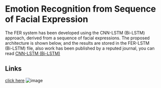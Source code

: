 # Emotion Recognition from Sequence of Facial Expression
The FER system has been developed using the CNN-LSTM (Bi-LSTM) approach, derived from a sequence of facial expressions. The proposed architecture is shown below, and the results are stored in the FER-LSTM (Bi-LSTM) file, also work has been published by a reputed journal, you can read [CNN-LSTM (Bi-LSTM)](https://github.com/Mohana-Murugan/FER-CNN-LSTM/blob/main/CNN-LSTM.pdf)
## Links
 [click here](www.google.com)
![image](https://github.com/Mohana-Murugan/FER-CNN-LSTM/blob/main/Images/CNN-LSTM(Bi-LSTM).png)


